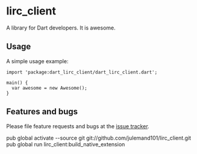 # lirc_client

A library for Dart developers. It is awesome.

## Usage

A simple usage example:

    import 'package:dart_lirc_client/dart_lirc_client.dart';

    main() {
      var awesome = new Awesome();
    }

## Features and bugs

Please file feature requests and bugs at the [issue tracker][tracker].

[tracker]: http://example.com/issues/replaceme

pub global activate --source git git://github.com/julemand101/lirc_client.git
pub global run lirc_client:build_native_extension
